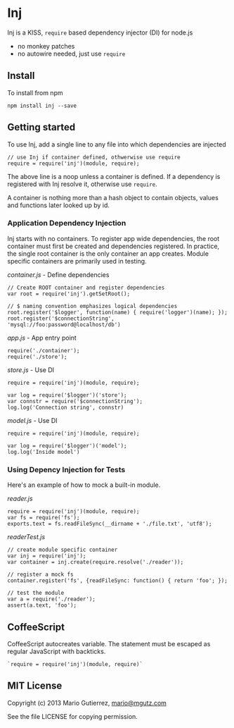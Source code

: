 # Inj

Inj is a KISS, `require` based dependency injector (DI) for node.js

- no monkey patches
- no autowire needed, just use `require`

## Install

To install from npm

    npm install inj --save

## Getting started

To use Inj, add a single line to any file into which dependencies are
injected

    // use Inj if container defined, othwerwise use require
    require = require('inj')(module, require);

The above line is a noop unless a container is defined. If a dependency is
registered with Inj resolve it, otherwise use `require`.

A container is nothing more than a hash object to contain objects, values and
functions later looked up by id.

### Application Dependency Injection

Inj starts with no containers. To register app wide dependencies, the root
container must first be created and dependencies registered. In practice,
the single root container is the only container an app creates. Module specific
containers are primarily used in testing.

*container.js* - Define dependencies

    // Create ROOT container and register dependencies
    var root = require('inj').getSetRoot();

    // $ naming convention emphasizes logical dependencies
    root.register('$logger', function(name) { require('logger')(name); });
    root.register('$connectionString', 'mysql://foo:password@localhost/db')

*app.js* - App entry point

    require('./container');
    require('./store');

*store.js* - Use DI

    require = require('inj')(module, require);

    var log = require('$logger')('store');
    var connstr = require('$connectionString');
    log.log('Connection string', connstr)

*model.js* - Use DI

    require = require('inj')(module, require);

    var log = require('$logger')('model');
    log.log('Inside model')


### Using Depency Injection for Tests

Here's an example of how to mock a built-in module.

*reader.js*

    require = require('inj')(module, require);
    var fs = require('fs');
    exports.text = fs.readFileSync(__dirname + './file.txt', 'utf8');

*readerTest.js*

    // create module specific container
    var inj = require('inj');
    var container = inj.create(require.resolve('./reader'));

    // register a mock fs
    container.register('fs', {readFileSync: function() { return 'foo'; });

    // test the module
    var a = require('./reader');
    assert(a.text, 'foo');


## CoffeeScript

CoffeeScript autocreates variable. The statement must be escaped as regular
JavaScript with backticks.

    `require = require('inj')(module, require)`

## MIT License

Copyright (c) 2013 Mario Gutierrez, mario@mgutz.com

See the file LICENSE for copying permission.


